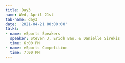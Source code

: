 ```yaml
---
title: Day3
name: Wed, April 21st
tab-name: day3
date: '2021-04-21 00:00:00'
talks:
- name: eSports Speakers
  speaker: Steven J, Erich Bao, & Danielle Sirekis
  time: 6:00 PM
- name: eSports Competition
  time: 7:00 PM
---
```



